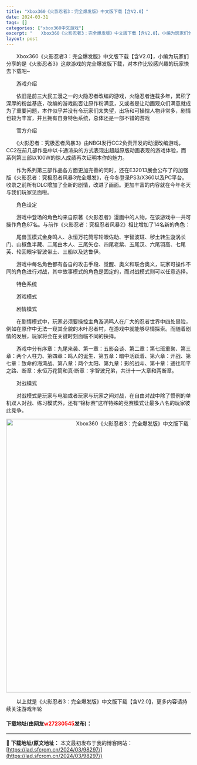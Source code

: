 ```yaml
---
title: "Xbox360《火影忍者3：完全爆发版》中文版下载【含V2.0】"
date: 2024-03-31
tags: []
categories: ["xbox360中文游戏"]
excerpt: "　　Xbox360《火影忍者3：完全爆发版》中文版下载【含V2.0】，小编为玩家们分享的是《火影忍者3》这款游戏的完全爆发版下载，对本作比较感兴趣的玩家快去下载吧~ 　　游戏介绍 　　依旧是前三大民工漫之一的火隐忍者改编的游戏，火隐忍者连载多年，累积了深厚的粉丝基底，改编的游戏能否让原作粉满意，又或&hellip;"
layout: post
---
```


 <p>　　Xbox360《火影忍者3：完全爆发版》中文版下载【含V2.0】，小编为玩家们分享的是《火影忍者3》这款游戏的完全爆发版下载，对本作比较感兴趣的玩家快去下载吧~</p> <p>　　游戏介绍</p> <p>　　依旧是前三大民工漫之一的火隐忍者改编的游戏，火隐忍者连载多年，累积了深厚的粉丝基底，改编的游戏能否让原作粉满意，又或者是让动画观众们满意就成为了重要问题，本作似乎并没有令玩家们太失望，出场和可操控人物非常多，剧情也较为丰富，并且拥有自身特色系统，总体还是一部不错的游戏</p> <p>　　官方介绍</p> <p>　　《火影忍者：究极忍者风暴3》由NBGI发行CC2负责开发的动漫改编游戏，CC2在前几部作品中以卡通渲染的方式表现出超越原版动画表现的游戏体验，而系列第三部以100W的惊人成绩再次证明本作的魅力。</p> <p>　　作为系列第三部作品各方面更加完善的同时，还在E32013展会公布了的加强版《火影忍者：究极忍者风暴3完全爆发》，在今冬登录PS3/X360以及PC平台。收录之前所有DLC增加了全新的剧情，改进了画面。更加丰富的内容就在今年冬天与我们玩家见面啦。</p> <p>　　角色设定</p> <p>　　游戏中登场的角色均来自原著《火影忍者》漫画中的人物，在该游戏中一共可操作角色87名。与前作《火影忍者：究极忍者风暴2》相比增加了14名新的角色：</p> <p>　　尾兽玉模式金身鸣人、永恒万花筒写轮眼佐助、宇智波斑、秽土转生漩涡长门、山椒鱼半藏、二尾由木人、三尾矢仓、四尾老紫、五尾汉、六尾羽高、七尾芙、轮回眼宇智波带土、三船以及达鲁伊。</p> <p>　　游戏中每名角色都有各自的攻击手段、觉醒、奥义和联合奥义，玩家可操作不同的角色进行对战，其中故事模式的角色是固定的，而对战模式则可以任意选择。</p> <p>　　特色系统</p> <p>　　游戏模式</p> <p>　　剧情模式</p> <p>　　在剧情模式中，玩家必须要操控主角漩涡鸣人在广大的忍者世界中四处冒险，例如在原作中无法一窥其全貌的木叶忍者村，在游戏中就能够尽情探索。而随着剧情的发展，玩家将会在关键时刻面临不同的抉择。</p> <p>　　游戏中分有序章：九尾来袭、第一章：五影会谈、第二章：第七班重聚、第三章：两个人柱力、第四章：鸣人的诞生、第五章：暗中活跃着、第六章：开战、第七章：致命的海湾战、第八章：两个太阳、第九章：影的战斗、第十章：通往和平之路、断章：永恒万花筒和真&middot;断章：宇智波兄弟，共计十一大章和两断章。</p> <p>　　对战模式</p> <p>　　对战模式是玩家与电脑或者玩家与玩家之间对战，在自由对战中除了惯例的单机双人对战、练习模式外，还有&ldquo;锦标赛&rdquo;这样特殊的竞赛模式让最多八名的玩家彼此竞争。</p> <p align="center"><img align="" border="0" src="https://lad.sfcrom.cn/wp-content/uploads/2024/03/20240330_66083eed63b3d.jpg" width="745" alt="Xbox360《火影忍者3：完全爆发版》中文版下载【含V2.0】" /></p> <p>　　以上就是《火影忍者3：完全爆发版》中文版下载【含V2.0】，更多内容请持续关注游戏年轮</p> <p><h4>下载地址(由网友<font color="red">w27230545</font>发布)：</h4></p> 

---
📖 **下载地址/原文地址：** 本文最初发布于我的博客网站：[https://lad.sfcrom.cn/2024/03/98297/](https://lad.sfcrom.cn/2024/03/98297/)
